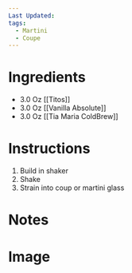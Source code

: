```yaml
---
Last Updated: 
tags:
  - Martini
  - Coupe
---
```


# Ingredients
- 3.0 Oz [[Titos]]
- 3.0 Oz [[Vanilla Absolute]]
- 3.0 Oz [[Tia Maria ColdBrew]]



# Instructions
1. Build in shaker 
2. Shake
3. Strain into coup or martini glass


# Notes


# Image
